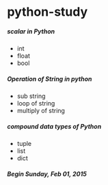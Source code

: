 # python-study

##### scalar in Python
- int
- float
- bool

##### Operation of String in python
- sub string
- loop of string
- multiply of string

##### compound data types of Python
- tuple
- list
- dict

##### Begin Sunday, Feb 01, 2015
